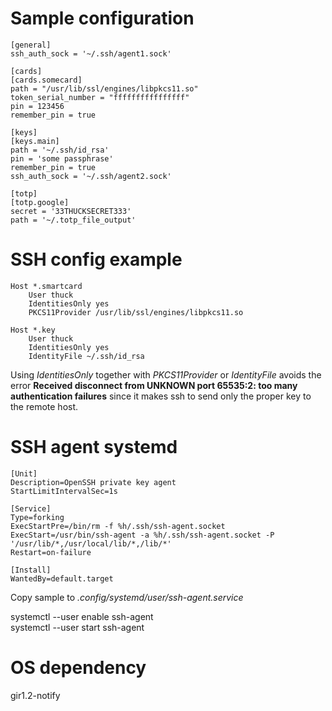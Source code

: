 # Sample configuration

```
[general]
ssh_auth_sock = '~/.ssh/agent1.sock'

[cards]
[cards.somecard]
path = "/usr/lib/ssl/engines/libpkcs11.so"
token_serial_number = "ffffffffffffffff"
pin = 123456
remember_pin = true

[keys]
[keys.main]
path = '~/.ssh/id_rsa'
pin = 'some passphrase'
remember_pin = true
ssh_auth_sock = '~/.ssh/agent2.sock'

[totp]
[totp.google]
secret = '33THUCKSECRET333'
path = '~/.totp_file_output'
```

# SSH config example
```
Host *.smartcard
    User thuck
    IdentitiesOnly yes
    PKCS11Provider /usr/lib/ssl/engines/libpkcs11.so

Host *.key
    User thuck
    IdentitiesOnly yes
    IdentityFile ~/.ssh/id_rsa

```
Using *IdentitiesOnly* together with *PKCS11Provider* or *IdentityFile* avoids the error **Received disconnect from UNKNOWN port 65535:2: too many authentication failures** since it makes ssh to send only the proper key to the remote host.  

# SSH agent systemd

```
[Unit]
Description=OpenSSH private key agent
StartLimitIntervalSec=1s

[Service]
Type=forking
ExecStartPre=/bin/rm -f %h/.ssh/ssh-agent.socket
ExecStart=/usr/bin/ssh-agent -a %h/.ssh/ssh-agent.socket -P '/usr/lib/*,/usr/local/lib/*,/lib/*'
Restart=on-failure

[Install]
WantedBy=default.target

```
Copy sample to *.config/systemd/user/ssh-agent.service*

systemctl --user enable ssh-agent  
systemctl --user start ssh-agent  

# OS dependency 
gir1.2-notify
